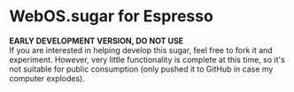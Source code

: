 WebOS.sugar for Espresso
========================

**EARLY DEVELOPMENT VERSION, DO NOT USE**  
If you are interested in helping develop this sugar,
feel free to fork it and experiment. However, very
little functionality is complete at this time, so it's
not suitable for public consumption (only pushed it to
GitHub in case my computer explodes).

<!--The WebOS.sugar provides actions and snippets that make
programming applications for Palm's WebOS easier in the
[Espresso text editor][esp] for Mac.

For more information, documentation, and download:

<http://onecrayon.com/products/webos-sugar/>

If you have any requests or stumble across any bugs,
please feel free to [file an issue][issues] or [email
me][contact].-->

   [esp]: http://macrabbit.com/espresso/
   [issues]: http://github.com/onecrayon/WebOS.sugar/issues
   [contact]: http://onecrayon.com/about/contact/
